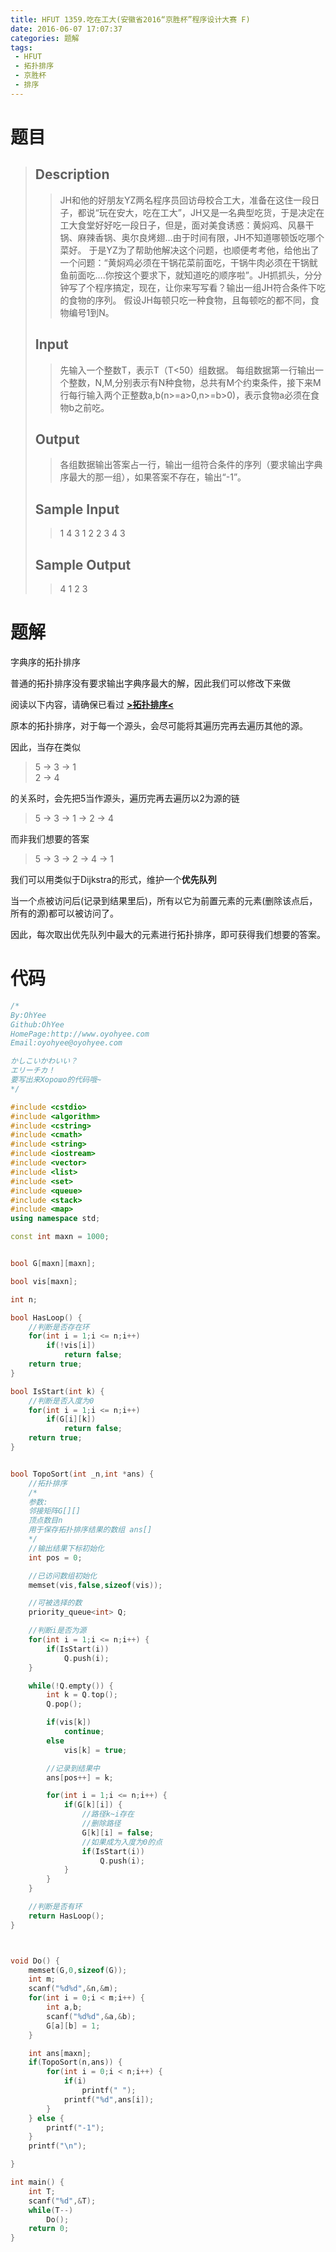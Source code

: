 ```yaml
---
title: HFUT 1359.吃在工大(安徽省2016“京胜杯”程序设计大赛 F)
date: 2016-06-07 17:07:37
categories: 题解
tags: 
 - HFUT
 - 拓扑排序
 - 京胜杯
 - 排序
---
```

# 题目

> ## Description
> 
> > JH和他的好朋友YZ两名程序员回访母校合工大，准备在这住一段日子，都说“玩在安大，吃在工大”，JH又是一名典型吃货，于是决定在工大食堂好好吃一段日子，但是，面对美食诱惑：黄焖鸡、风暴干锅、麻辣香锅、奥尔良烤翅…由于时间有限，JH不知道哪顿饭吃哪个菜好。
> > 于是YZ为了帮助他解决这个问题，也顺便考考他，给他出了一个问题：“黄焖鸡必须在干锅花菜前面吃，干锅牛肉必须在干锅鱿鱼前面吃….你按这个要求下，就知道吃的顺序啦”。JH抓抓头，分分钟写了个程序搞定，现在，让你来写写看？输出一组JH符合条件下吃的食物的序列。
> > 假设JH每顿只吃一种食物，且每顿吃的都不同，食物编号1到N。
> <!--more-->
> ## Input
> 
> > 先输入一个整数T，表示T（T&lt;50）组数据。
> > 每组数据第一行输出一个整数，N,M,分别表示有N种食物，总共有M个约束条件，接下来M行每行输入两个正整数a,b(n>=a>0,n>=b>0)，表示食物a必须在食物b之前吃。
> 
> ## Output
> 
> > 各组数据输出答案占一行，输出一组符合条件的序列（要求输出字典序最大的那一组），如果答案不存在，输出“-1”。
> 
> ## Sample Input
> 
> > 1
> > 4 3
> > 1 2 
> > 2 3
> > 4 3
> 
> ## Sample Output
> 
> > 4 1 2 3

# 题解

字典序的拓扑排序



普通的拓扑排序没有要求输出字典序最大的解，因此我们可以修改下来做

阅读以下内容，请确保已看过 [**>拓扑排序<**](/post/Algorithm/TopoSort.html)  

原本的拓扑排序，对于每一个源头，会尽可能将其遍历完再去遍历其他的源。

因此，当存在类似

> 5 -> 3 -> 1  
> 2 -> 4  

的关系时，会先把5当作源头，遍历完再去遍历以2为源的链  

> 5 -> 3 -> 1 -> 2 -> 4  

而非我们想要的答案

> 5 -> 3 -> 2 -> 4 -> 1

我们可以用类似于Dijkstra的形式，维护一个**优先队列**  

当一个点被访问后(记录到结果里后)，所有以它为前置元素的元素(删除该点后，所有的源)都可以被访问了。

因此，每次取出优先队列中最大的元素进行拓扑排序，即可获得我们想要的答案。


# 代码

```cpp 吃在工大 https://github.com/OhYee/ACM.github.io/blob/master/HFUT/1359.%E5%90%83%E5%9C%A8%E5%B7%A5%E5%A4%A7.cpp 代码备份
/*
By:OhYee
Github:OhYee
HomePage:http://www.oyohyee.com
Email:oyohyee@oyohyee.com

かしこいかわいい？
エリーチカ！
要写出来Хорошо的代码哦~
*/

#include <cstdio>
#include <algorithm>
#include <cstring>
#include <cmath>
#include <string>
#include <iostream>
#include <vector>
#include <list>
#include <set>
#include <queue>
#include <stack>
#include <map>
using namespace std;

const int maxn = 1000;


bool G[maxn][maxn];

bool vis[maxn];

int n;

bool HasLoop() {
    //判断是否存在环
    for(int i = 1;i <= n;i++)
        if(!vis[i])
            return false;
    return true;
}

bool IsStart(int k) {
    //判断是否入度为0
    for(int i = 1;i <= n;i++)
        if(G[i][k])
            return false;
    return true;
}


bool TopoSort(int _n,int *ans) {
    //拓扑排序
    /*
    参数:
    邻接矩阵G[][]
    顶点数目n
    用于保存拓扑排序结果的数组 ans[]
    */
    //输出结果下标初始化
    int pos = 0;

    //已访问数组初始化
    memset(vis,false,sizeof(vis));

    //可被选择的数
    priority_queue<int> Q;

    //判断i是否为源
    for(int i = 1;i <= n;i++) {
        if(IsStart(i))
            Q.push(i);
    }

    while(!Q.empty()) {
        int k = Q.top();
        Q.pop();

        if(vis[k])
            continue;
        else
            vis[k] = true;

        //记录到结果中
        ans[pos++] = k;

        for(int i = 1;i <= n;i++) {
            if(G[k][i]) {
                //路径k~i存在
                //删除路径
                G[k][i] = false;
                //如果成为入度为0的点
                if(IsStart(i))
                    Q.push(i);
            }
        }
    }

    //判断是否有环
    return HasLoop();
}



void Do() {
    memset(G,0,sizeof(G));
    int m;
    scanf("%d%d",&n,&m);
    for(int i = 0;i < m;i++) {
        int a,b;
        scanf("%d%d",&a,&b);
        G[a][b] = 1;
    }

    int ans[maxn];
    if(TopoSort(n,ans)) {
        for(int i = 0;i < n;i++) {
            if(i)
                printf(" ");
            printf("%d",ans[i]);
        }
    } else {
        printf("-1");
    }
    printf("\n");

}

int main() {
    int T;
    scanf("%d",&T);
    while(T--)
        Do();
    return 0;
}
```